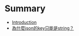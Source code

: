 # Summary

* [Introduction](README.md)
* [為什麼json的key只能是string？](wei_shi_mejson_de_key_zhi_neng_shi_string.md)

